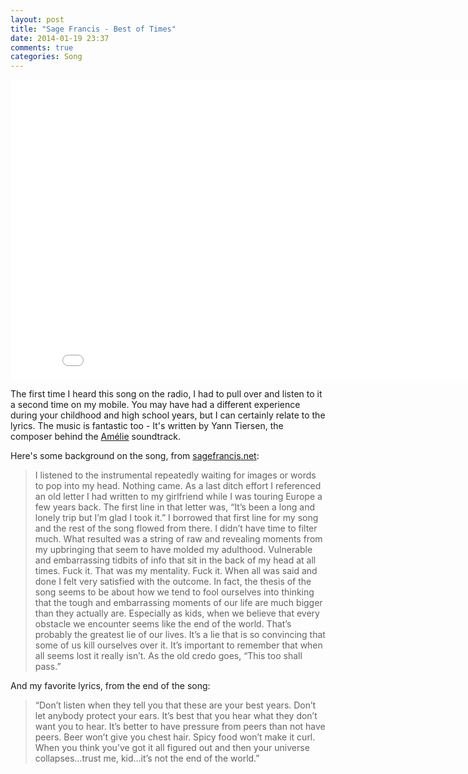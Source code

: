 ```yaml
---
layout: post
title: "Sage Francis - Best of Times"
date: 2014-01-19 23:37
comments: true
categories: Song
---
```


<div class="video-container">
<iframe width="853" height="480" src="//www.youtube.com/embed/VA8hzUDXvtk" frameborder="0" allowfullscreen></iframe>
</div>

The first time I heard this song on the radio, I had to pull over and listen to it a second time on my mobile. You may have had a different experience during your childhood and high school years, but I can certainly relate to the lyrics. The music is fantastic too - It's written by Yann Tiersen, the composer behind the [Amélie](http://www.imdb.com/title/tt0211915/) soundtrack.

Here's some background on the song, from [sagefrancis.net](http://www.sagefrancis.net/the-best-of-times-lyrics-behind-the-scenes-wordage):

> I listened to the instrumental repeatedly waiting for images or words to pop into my head. Nothing came. As a last ditch effort I referenced an old letter I had written to my girlfriend while I was touring Europe a few years back. The first line in that letter was, “It’s been a long and lonely trip but I’m glad I took it.” I borrowed that first line for my song and the rest of the song flowed from there. I didn’t have time to filter much. What resulted was a string of raw and revealing moments from my upbringing that seem to have molded my adulthood. Vulnerable and embarrassing tidbits of info that sit in the back of my head at all times. Fuck it. That was my mentality. Fuck it. When all was said and done I felt very satisfied with the outcome. In fact, the thesis of the song seems to be about how we tend to fool ourselves into thinking that the tough and embarrassing moments of our life are much bigger than they actually are. Especially as kids, when we believe that every obstacle we encounter seems like the end of the world. That’s probably the greatest lie of our lives. It’s a lie that is so convincing that some of us kill ourselves over it. It’s important to remember that when all seems lost it really isn’t. As the old credo goes, “This too shall pass.”

And my favorite lyrics, from the end of the song:

> “Don’t listen when they tell you that these are your best years. Don’t let anybody protect your ears. It’s best that you hear what they don’t want you to hear. It’s better to have pressure from peers than not have peers. Beer won’t give you chest hair. Spicy food won’t make it curl. When you think you’ve got it all figured out and then your universe collapses…trust me, kid…it’s not the end of the world.”